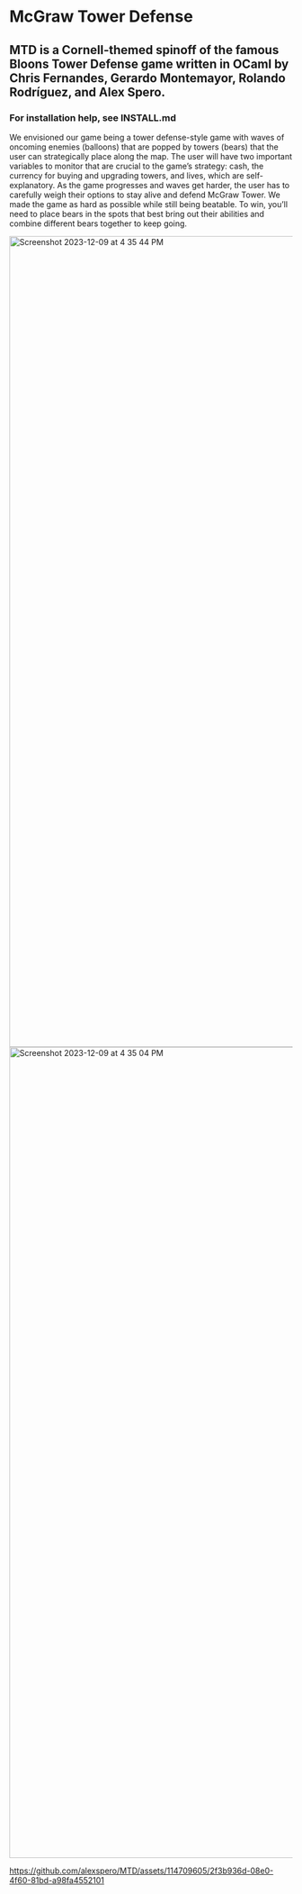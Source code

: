 # McGraw Tower Defense

## MTD is a Cornell-themed spinoff of the famous __Bloons Tower Defense__ game written in OCaml by Chris Fernandes, Gerardo Montemayor, Rolando Rodríguez, and Alex Spero.

### For installation help, see INSTALL.md

We envisioned our game being a tower defense-style game with waves of oncoming enemies (balloons) that are popped by towers (bears) that the user can strategically place along the map. The user will have two important variables to monitor that are crucial to the game’s strategy: cash, the currency for buying and upgrading towers, and lives, which are self-explanatory. As the game progresses and waves get harder, the user has to carefully weigh their options to stay alive and defend McGraw Tower.
We made the game as hard as possible while still being beatable. To win, you’ll need to place bears in the spots that best bring out their abilities and combine different bears together to keep going.


<img width="1440" alt="Screenshot 2023-12-09 at 4 35 44 PM" src="https://github.com/rar339/MTD/assets/108008208/8f8a9361-36c9-4e71-91a0-32e53ad836c2">

<img width="1440" alt="Screenshot 2023-12-09 at 4 35 04 PM" src="https://github.com/rar339/MTD/assets/108008208/fa9465fc-ad60-4ece-a5b8-95e187ecd30a">

https://github.com/alexspero/MTD/assets/114709605/2f3b936d-08e0-4f60-81bd-a98fa4552101


